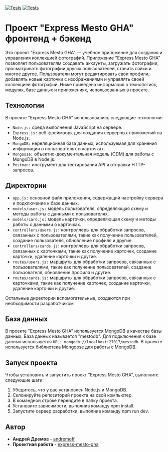 [![Tests](../../actions/workflows/tests-13-sprint.yml/badge.svg)](../../actions/workflows/tests-13-sprint.yml) [![Tests](../../actions/workflows/tests-14-sprint.yml/badge.svg)](../../actions/workflows/tests-14-sprint.yml)
# Проект "Express Mesto GHA" фронтенд + бэкенд

Это проект "Express Mesto GHA" — учебное приложение для создания и управления коллекцией фотографий. Приложение "Express Mesto GHA" позволяет пользователям создавать аккаунты, загружать фотографии, просматривать фотографии других пользователей, ставить лайки и многое другое. Пользователи могут редактировать свои профили, добавлять новые карточки с изображениями и управлять своей коллекцией фотографий. Ниже приведена информация о технологиях, модулях, базе данных и приложениях, использованных в проекте.  

## Технологии

В проекте "Express Mesto GHA" использовались следующие технологии:

* `Node.js:` среда выполнения JavaScript на сервере.
* `Express.js:` веб-фреймворк для создания серверных приложений на Node.js.
* `MongoDB:` нереляционная база данных, используемая для хранения информации о пользователях и карточках.
* `Mongoose:` объектно-документальная модель (ODM) для работы с MongoDB в Node.js.
* `Postman:` инструмент для тестирования API и отправки HTTP-запросов.

## Директории

* `app.js:` основной файл приложения, содержащий настройку сервера и подключение к базе данных.
* `models/user.js:` модель пользователя, определяющая схему и методы работы с данными о пользователях.
* `models/card.js:` модель карточки, определяющая схему и методы работы с данными о карточках.
* `controllers/users.js:` контроллеры для обработки запросов, связанных с пользователями, такие как получение пользователей, создание пользователя, обновление профиля и другие.
* `controllers/cards.js:` контроллеры для обработки запросов, связанных с карточками, такие как получение карточек, создание карточки, удаление карточки и другие.
* `routes/users.js:` маршруты для обработки запросов, связанных с пользователями, такие как получение пользователей, создание пользователя, обновление профиля и другие.
* `routes/cards.js:` маршруты для обработки запросов, связанных с карточками, такие как получение карточек, создание карточки, удаление карточки и другие. 
  
Остальные директории вспомогательные, создаются при необходимости разработчиком

## База данных

В проекте "Express Mesto GHA" используется MongoDB в качестве базы данных. База данных называется "mestodb". Для подключения к базе данных используется `URL: mongodb://localhost:27017/mestodb`. В проекте используется библиотека Mongoose для работы с MongoDB.

## Запуск проекта

Чтобы установить и запустить проект "Express Mesto GHA", выполните следующие шаги:

1. Убедитесь, что у вас установлен Node.js и MongoDB.
2. Склонируйте репозиторий проекта на свой компьютер.
3. В командной строке перейдите в папку проекта.
4. Установите зависимости, выполнив команду npm install.
5. Запустите сервер разработки, выполнив команду npm run dev.

## Автор

* **Андрей Дремов** - [andremoff](https://github.com/andremoff)
* **Проектная работа** - [express-mesto-gha](https://andremoff.github.io/express-mesto-gha/)
